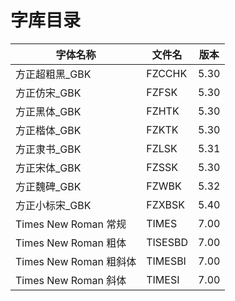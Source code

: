 # 字库目录

|字体名称|文件名|版本|
|---|---|---|
|方正超粗黑_GBK|FZCCHK|5.30|
|方正仿宋_GBK|FZFSK|5.30|
|方正黑体_GBK|FZHTK|5.30|
|方正楷体_GBK|FZKTK|5.30|
|方正隶书_GBK|FZLSK|5.31|
|方正宋体_GBK|FZSSK|5.30|
|方正魏碑_GBK|FZWBK|5.32|
|方正小标宋_GBK|FZXBSK|5.40|
|Times New Roman 常规|TIMES|7.00|
|Times New Roman 粗体|TISESBD|7.00|
|Times New Roman 粗斜体|TIMESBI|7.00|
|Times New Roman 斜体|TIMESI|7.00|

